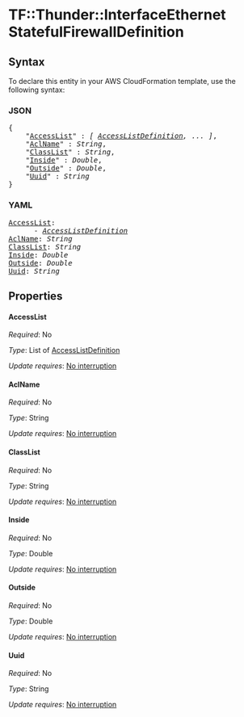 # TF::Thunder::InterfaceEthernet StatefulFirewallDefinition

## Syntax

To declare this entity in your AWS CloudFormation template, use the following syntax:

### JSON

<pre>
{
    "<a href="#accesslist" title="AccessList">AccessList</a>" : <i>[ <a href="accesslistdefinition.md">AccessListDefinition</a>, ... ]</i>,
    "<a href="#aclname" title="AclName">AclName</a>" : <i>String</i>,
    "<a href="#classlist" title="ClassList">ClassList</a>" : <i>String</i>,
    "<a href="#inside" title="Inside">Inside</a>" : <i>Double</i>,
    "<a href="#outside" title="Outside">Outside</a>" : <i>Double</i>,
    "<a href="#uuid" title="Uuid">Uuid</a>" : <i>String</i>
}
</pre>

### YAML

<pre>
<a href="#accesslist" title="AccessList">AccessList</a>: <i>
      - <a href="accesslistdefinition.md">AccessListDefinition</a></i>
<a href="#aclname" title="AclName">AclName</a>: <i>String</i>
<a href="#classlist" title="ClassList">ClassList</a>: <i>String</i>
<a href="#inside" title="Inside">Inside</a>: <i>Double</i>
<a href="#outside" title="Outside">Outside</a>: <i>Double</i>
<a href="#uuid" title="Uuid">Uuid</a>: <i>String</i>
</pre>

## Properties

#### AccessList

_Required_: No

_Type_: List of <a href="accesslistdefinition.md">AccessListDefinition</a>

_Update requires_: [No interruption](https://docs.aws.amazon.com/AWSCloudFormation/latest/UserGuide/using-cfn-updating-stacks-update-behaviors.html#update-no-interrupt)

#### AclName

_Required_: No

_Type_: String

_Update requires_: [No interruption](https://docs.aws.amazon.com/AWSCloudFormation/latest/UserGuide/using-cfn-updating-stacks-update-behaviors.html#update-no-interrupt)

#### ClassList

_Required_: No

_Type_: String

_Update requires_: [No interruption](https://docs.aws.amazon.com/AWSCloudFormation/latest/UserGuide/using-cfn-updating-stacks-update-behaviors.html#update-no-interrupt)

#### Inside

_Required_: No

_Type_: Double

_Update requires_: [No interruption](https://docs.aws.amazon.com/AWSCloudFormation/latest/UserGuide/using-cfn-updating-stacks-update-behaviors.html#update-no-interrupt)

#### Outside

_Required_: No

_Type_: Double

_Update requires_: [No interruption](https://docs.aws.amazon.com/AWSCloudFormation/latest/UserGuide/using-cfn-updating-stacks-update-behaviors.html#update-no-interrupt)

#### Uuid

_Required_: No

_Type_: String

_Update requires_: [No interruption](https://docs.aws.amazon.com/AWSCloudFormation/latest/UserGuide/using-cfn-updating-stacks-update-behaviors.html#update-no-interrupt)

